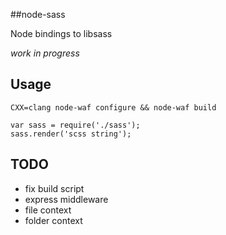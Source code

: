 ##node-sass

Node bindings to libsass

*work in progress*

## Usage

    CXX=clang node-waf configure && node-waf build

    var sass = require('./sass');
    sass.render('scss string');

## TODO

* fix build script
* express middleware
* file context
* folder context
